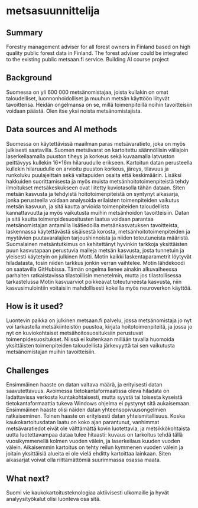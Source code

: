 # metsasuunnittelija

## Summary

Forestry management adviser for all forest owners in Finland based on high quality public forest data in Finland. The forest adviser could be integrated to the existing public metsaan.fi service. Building AI course project

## Background

Suomessa on yli 600 000 metsänomistajaa, joista kullakin on omat taloudelliset, luonnonhoidolliset ja muuhun metsän käyttöön liityvät tavoittensa. Heidän ongelmansa on se, millä toimenpiteillä noihin tavoitteisiin voidaan päästä. Olen itse yksi noista metsänomistajista.

## Data sources and AI methods

Suomessa on käytettävissä maailman paras metsävaratieto, joka on myös julkisesti saatavilla. Suomen metsävarat on kartoitettu säännöllisin väliajoin laserkeilaamalla puuston tiheys ja korkeus sekä kuvaamalla latvuston peittävyys kullekin 16*16m hilaruudulle erikseen.  Kartoitun datan perusteella kullekin hilaruudulle on arvioitu puuston korkeus, järeys, tilavuus ja runkoluku puulajeittain sekä valtapuiden osalta että keskimäärin.  Lisäksi hakkuiden  suorittamisesta ja myös muista metsänhoitotoimenpiteistä tehdy ilmoitukset metsäkeskukseen ovat liitetty kuviotasolla tähän dataan. Siten metsän kasvusta ja tehdyistä hoitotoimenpiteistä on syntynyt aikasarja, jonka perusteella voidaan analysoida erilaisten toimenpiteiden vaikutus metsän kasvuun, ja sitä kautta arvioida toimenpiteiden taloudellista kannattavuutta ja myös vaikutusta muihin metsänhoidon tavoitteisiin.  Datan ja sitä kautta toimenpidesuositusten laatua voidaan parantaa metsänomistajan antamilla lisätiedoilla metsänkasvatuksen tavoitteista, laskennassa käytettävästä sisäisestä korosta, metsänhoitotoimenpiteiden ja myytävien puutavaralajien tarjoushinnoista ja niiden toteutuneista määristä.  Suomalainen metsäntutkimus on kehitettänyt hyvinkin tarkkoja yksittäisten puun kasvutapaan perustuvia malleja metsän kasvusta, josta tunnetuin ja yleisesti käytetyin on julkinen Motti.  Motin kaikki laskentaparametrit löytyvät hiladatasta, tosin niiden tarkkus jonkin verran vaihtelee.  Motin lähdekoodi on saatavilla GitHubissa. Tämän ongelma lienee ainakin alkuvaiheessa parhaiten ratkaistavissa tilastoillisin menetelmin, mutta jos tilastollisessa tarkastelussa Motin kasvuarviot poikkeavat toteutuneesta kasvusta, niin kasvusimulointiin voitaisiin mahdollisesti kokeilla myös neuroverkon käyttöä.

## How is it used?

Luontevin paikka on julkinen metsaan.fi palvelu, jossa metsänomistaja jo nyt voi tarkastella metsäkiinteistön puustoa, kirjata hoitotoimenpiteitä, ja jossa jo nyt on kuviokohtaiset metsähoitosuosituksiin perustuvat toimenpidesuositukset. Niissä ei kuitenkaan millään tavalla huomoida yksittäisten toimenpiteiden taloudellista järkevyyttä tai sen vaikutusta metsänomistajan muihin tavoitteisiin.

## Challenges

Ensimmäinen haaste on datan valtava määrä, ja erityisesti datan saavutettavuus.  Avoimessa tietokantaformaatissa oleva hiladata on ladattavissa verkosta kuntakohtaisesti, mutta syystä tai toisesta kyseistä tietokantaformaattia tukeva Windows ohjelma ei pystynyt sitä aukaisemaan. Ensimmäinen haaste olisi näiden datan yhteensopivuusongelmien ratkaiseminen.  Toinen haaste on erityisesti datan yhteismitallisuus. Koska kaukokartoitusdatan laatu on koko ajan parantunut, vanhimmat metsävaratiedot eivät ole välttämättä kovin luotettavia, ja metsikkökohtaista uutta luotettavampaa dataa tulee hitaasti: kuvaus on tarkoitus tehdä tällä vuosikymmenellä kolmen vuoden välein, ja laserkeilaus kuuden vuoden välein.  Aikaisemmin kartoitus on tehty reilun kymmenen vuoden välein ja joitain yksittäisiä alueita ei ole vielä ehditty kartoittaa lainkaan. Siten aikasarjat voivat olla riittämättömiä suurimmassa osassa maata.

## What next?

Suomi vie kaukokartoitusteknologiaa aktiivisesti ulkomaille ja hyvät analyysityökalut olisi luonteva osa sitä.

